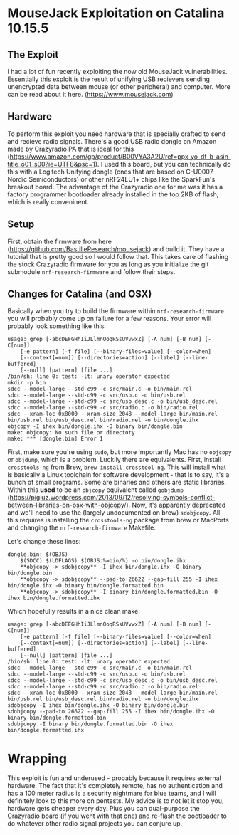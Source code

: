 # MouseJack Exploitation on Catalina 10.15.5

## The Exploit
I had a lot of fun recently exploiting the now old MouseJack vulnerabilities. Essentially this exploit is the result of unifying USB recievers sending unencrypted data between mouse (or other peripheral) and computer. More can be read about it here. (https://www.mousejack.com)

## Hardware
To perform this exploit you need hardware that is specially crafted to send and recieve radio signals. There's a good USB radio dongle on Amazon made by Crazyradio PA that is ideal for this (https://www.amazon.com/gp/product/B00VYA3A2U/ref=ppx_yo_dt_b_asin_title_o01_s00?ie=UTF8&psc=1). I used this board, but you can technically do this with a Logitech Unifying dongle (ones that are based on C-U0007 Nordic Semiconductors) or other nRF24LU1+ chips like the SparkFun's breakout board. The advantage of the Crazyradio one for me was it has a factory programmer bootloader already installed in the top 2KB of flash, which is really conveninent. 

## Setup
First, obtain the firmware from here (https://github.com/BastilleResearch/mousejack) and build it. They have a tutorial that is pretty good so I would follow that. This takes care of flashing the stock Crazyradio firmware for you as long as you initialize the git submodule `nrf-research-firmware` and follow their steps. 

## Changes for Catalina (and OSX)
Basically when you try to build the firmware within `nrf-research-firmware` you will probably come up on failure for a few reasons. Your error will probably look something like this:

```
usage: grep [-abcDEFGHhIiJLlmnOoqRSsUVvwxZ] [-A num] [-B num] [-C[num]]
	[-e pattern] [-f file] [--binary-files=value] [--color=when]
	[--context[=num]] [--directories=action] [--label] [--line-buffered]
	[--null] [pattern] [file ...]
/bin/sh: line 0: test: -lt: unary operator expected
mkdir -p bin
sdcc --model-large --std-c99 -c src/main.c -o bin/main.rel
sdcc --model-large --std-c99 -c src/usb.c -o bin/usb.rel
sdcc --model-large --std-c99 -c src/usb_desc.c -o bin/usb_desc.rel
sdcc --model-large --std-c99 -c src/radio.c -o bin/radio.rel
sdcc --xram-loc 0x8000 --xram-size 2048 --model-large bin/main.rel bin/usb.rel bin/usb_desc.rel bin/radio.rel -o bin/dongle.ihx
objcopy -I ihex bin/dongle.ihx -O binary bin/dongle.bin
make: objcopy: No such file or directory
make: *** [dongle.bin] Error 1
```

First, make sure you're using `sudo`, but more importantly Mac has no `objcopy` or `objdump`, which is a problem. Luckily there are equivalents. First, install `crosstools-ng` from Brew, `brew install crosstool-ng`. This will install what is basically a Linux toolchain for software development - that is to say, it's a bunch of small programs. Some are binaries and others are static libraries. Within this **used** to be an `objcopy` equivalent called `gobjdump` (https://pigiuz.wordpress.com/2013/09/12/resolving-symbols-conflict-between-libraries-on-osx-with-objcopy/). Now, it's apparently deprecated and we'll need to use the (largely undocumented on brew) `sdobjcopy`. All this requires is installing the `crosstools-ng` package from brew or MacPorts and changing the `nrf-research-firmware` Makefile.

Let's change these lines:

```
dongle.bin: $(OBJS)
	$(SDCC) $(LDFLAGS) $(OBJS:%=bin/%) -o bin/dongle.ihx
	**objcopy -> sdobjcopy** -I ihex bin/dongle.ihx -O binary bin/dongle.bin
	**objcopy -> sdobjcopy** --pad-to 26622 --gap-fill 255 -I ihex bin/dongle.ihx -O binary bin/dongle.formatted.bin
	**objcopy -> sdobjcopy** -I binary bin/dongle.formatted.bin -O ihex bin/dongle.formatted.ihx
``` 

Which hopefully results in a nice clean make:

```
usage: grep [-abcDEFGHhIiJLlmnOoqRSsUVvwxZ] [-A num] [-B num] [-C[num]]
	[-e pattern] [-f file] [--binary-files=value] [--color=when]
	[--context[=num]] [--directories=action] [--label] [--line-buffered]
	[--null] [pattern] [file ...]
/bin/sh: line 0: test: -lt: unary operator expected
sdcc --model-large --std-c99 -c src/main.c -o bin/main.rel
sdcc --model-large --std-c99 -c src/usb.c -o bin/usb.rel
sdcc --model-large --std-c99 -c src/usb_desc.c -o bin/usb_desc.rel
sdcc --model-large --std-c99 -c src/radio.c -o bin/radio.rel
sdcc --xram-loc 0x8000 --xram-size 2048 --model-large bin/main.rel bin/usb.rel bin/usb_desc.rel bin/radio.rel -o bin/dongle.ihx
sdobjcopy -I ihex bin/dongle.ihx -O binary bin/dongle.bin
sdobjcopy --pad-to 26622 --gap-fill 255 -I ihex bin/dongle.ihx -O binary bin/dongle.formatted.bin
sdobjcopy -I binary bin/dongle.formatted.bin -O ihex bin/dongle.formatted.ihx
```

# Wrapping
This exploit is fun and underused - probably because it requires external hardware. The fact that it's completely remote, has no authentication and has a 100 meter radius is a security nightmare for blue teams, and I will definitely look to this more on pentests. My advice is to not let it stop you, hardware gets cheaper every day. Plus you can dual-purpose the Crazyradio board (if you went with that one) and re-flash the bootloader to do whatever other radio signal projects you can conjure up.
